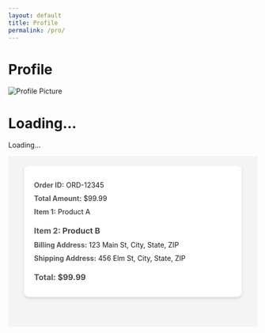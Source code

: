 ```yaml
---
layout: default
title: Profile
permalink: /pro/
---
```


# Profile

<div id="profilePage">
  <!-- Profile Section -->
  <div class="profile-container">
    <img id="profilePicture" src="default-avatar.png" alt="Profile Picture">
    <h1 id="profileName">Loading...</h1>
    <p id="profileEmail">Loading...</p>
  </div>

<div id="results-container">
  <div class="result-card">
    <p><strong>Order ID:</strong> ORD-12345</p>
    <p><strong>Total Amount:</strong> $99.99</p>
    <div>
      <p><strong>Item 1:</strong> Product A</p>
      <p><strong>Item 2:</strong> Product B</p>
    </div>
    <p><strong>Billing Address:</strong> 123 Main St, City, State, ZIP</p>
    <p><strong>Shipping Address:</strong> 456 Elm St, City, State, ZIP</p>
    <p class="total"><strong>Total:</strong> $99.99</p>
  </div>
  <!-- Repeat .result-card for more results -->
</div>


<div id="results-container"></div>






<style>
    /* Results Container */
    #results-container {
      display: flex;
      flex-wrap: wrap;
      gap: 20px;
      padding: 20px;
      justify-content: center;
      background-color: #f4f4f4;
    }

    /* Individual Result Card */
    .result-card {
      background-color: #fff;
      border-radius: 10px;
      box-shadow: 0 4px 6px rgba(0, 0, 0, 0.1);
      padding: 20px;
      max-width: 400px;
      width: 100%;
      transition: transform 0.3s ease, box-shadow 0.3s ease;
    }

    .result-card:hover {
      transform: translateY(-5px);
      box-shadow: 0 6px 12px rgba(0, 0, 0, 0.15);
    }

    /* Result Card Content */
    .result-card p {
      margin: 10px 0;
      font-size: 14px;
    }

    .result-card strong {
      color: #555;
    }

    /* Items Section */
    .result-card .items-section {
      margin-top: 20px;
      border-top: 1px solid #ddd;
      padding-top: 10px;
    }

    .result-card .items-section p {
      margin: 5px 0;
      font-size: 13px;
      color: #666;
    }

    .result-card .items-section p:nth-child(odd) {
      background-color: #f8f8f8;
      padding: 5px;
      border-radius: 5px;
    }

    /* Total Amount */
    .result-card p:last-of-type {
      font-size: 16px;
      font-weight: bold;
      color: #444;
      margin-top: 20px;
    }

    /* Responsive Design */
    @media (max-width: 768px) {
      #results-container {
        flex-direction: column;
        align-items: center;
      }

      .result-card {
        max-width: 90%;
      }
    }
</style>





<script>
  const apiUrl =
  "https://script.google.com/macros/s/AKfycbw7gi9GqPCwPdFBlmpHTn12dEbLtp1Cq1z8IDJoxqYvsEgjE4HmfXKLrJExfdCz6cgQYw/exec";

// Display loading state
function displayLoadingState() {
  const resultsContainer = document.getElementById("results-container");
  resultsContainer.innerHTML = "<p>Loading...</p>";
}

// Fetch data by email
async function fetchDataByEmail(email) {
  try {
    displayLoadingState();
    console.log("Fetching data for email:", email);

    const response = await fetch(`${apiUrl}?email=${encodeURIComponent(email)}`);
    if (!response.ok) {
      console.error(`HTTP Error: ${response.status}`);
      throw new Error(`HTTP error! Status: ${response.status}`);
    }

    const data = await response.json();
    console.log("Raw API Response:", data);

    // Log each record to check the structure and verify the Email field
    data.forEach((record, index) => {
      // Inspecting the raw email field
      console.log(`Record ${index}:`, record);
      console.log(`Email field raw value:`, `'${record["Email"]}'`); // Show email with quotes to check for spaces
    });

    // Filter data for the given email (case-insensitive, clean the field names)
    const filteredData = data.filter((record) => {
      const emailFromData = (record["Email"]?.trim() || "").toLowerCase(); // Clean and trim
      const emailToCompare = email.trim().toLowerCase(); // Trim and make case-insensitive
      console.log(`Comparing: Data Email = "${emailFromData}", Provided Email = "${emailToCompare}"`); // Log comparison
      return emailFromData === emailToCompare; // Compare after trimming and converting to lowercase
    });

    console.log("Filtered Data:", filteredData);

    if (filteredData.length === 0) {
      console.warn("No data found for the provided email.");
      displayResults([]);
      return;
    }

    displayResults(filteredData);
  } catch (error) {
    console.error("Fetch Error:", error);
    displayResults([]);
  }
}




// Format address with fallback values
function formatAddress(street, city, state, postal, country) {
  return [street, city, state, postal, country]
    .map((part) => escapeHTML(part || "N/A"))
    .join(", ");
}

// Escape HTML to prevent injection
function escapeHTML(str) {
  const element = document.createElement("div");
  if (str) element.innerText = str;
  return element.innerHTML;
}

// Display results in the container
function displayResults(results) {
  const resultsContainer = document.getElementById("results-container");
  resultsContainer.innerHTML = ""; // Clear previous results

  if (results.length === 0) {
    resultsContainer.innerHTML = "<p>No results found.</p>";
    return;
  }

  // Group results by orderId
  const groupedResults = results.reduce((acc, result) => {
    const { OrderID: orderId } = result;

    if (!acc[orderId]) {
      acc[orderId] = {
        ...result,
        items: [],
        totalAmount: 0,
      };
    }

    const itemTotal =
      parseFloat(result.ItemPrice || 0) *
      parseInt(result.ItemQuantity || 0, 10);
    acc[orderId].items.push({
      itemName: result.ItemName,
      itemQuantity: result.ItemQuantity,
      itemPrice: result.ItemPrice,
      itemTotal: itemTotal,
    });

    acc[orderId].totalAmount += itemTotal;
    return acc;
  }, {});

  // Create and append result cards
  Object.values(groupedResults).forEach((order) => {
    const resultCard = document.createElement("div");
    resultCard.className = "result-card";

    let itemsHTML = order.items
      .map(
        (item) => `
        <p>Item Name: ${item.itemName || "N/A"}</p>
        <p>Item Quantity: ${item.itemQuantity || "N/A"}</p>
        <p>Item Price: $${parseFloat(item.itemPrice || 0).toFixed(2)}</p>
        <p>Item Total: $${item.itemTotal.toFixed(2)}</p>
        <hr>`
      )
      .join("");

    resultCard.innerHTML = `
      <p><strong>Order ID:</strong> ${order.OrderID || "N/A"}</p>
      <p><strong>Total Amount:</strong> $${parseFloat(order.totalAmount).toFixed(2)}</p>
      <div>${itemsHTML}</div>
      <p><strong>Billing Address:</strong> ${formatAddress(
        order.BillingStreet,
        order.BillingCity,
        order.BillingState,
        order.BillingPostal,
        order.BillingCountry
      )}</p>
      <p><strong>Shipping Address:</strong> ${formatAddress(
        order.ShippingStreet,
        order.ShippingCity,
        order.ShippingState,
        order.ShippingPostal,
        order.ShippingCountry
      )}</p>
      <p><strong>Phone:</strong> ${order.Phone || "N/A"}</p>
      <p><strong>Email:</strong> ${order.Email || "N/A"}</p>
    `;

    resultsContainer.appendChild(resultCard);
  });
}

// Get logged-in user's email from localStorage
function getLoggedInUserEmail() {
  return localStorage.getItem("userEmail") || null;
}

// Fetch data on DOMContentLoaded
document.addEventListener("DOMContentLoaded", () => {
  const userEmail = getLoggedInUserEmail();
  if (userEmail) {
    console.log("User email found:", userEmail);
    fetchDataByEmail(userEmail);
  } else {
    console.warn("No user email found in localStorage.");
  }
});







// Function to create result cards dynamically
  function renderResults(response) {
    const container = document.getElementById('results-container');
    const orders = response.orders;

    orders.forEach(order => {
      // Create a card for each order
      const card = document.createElement('div');
      card.className = 'result-card';

      // Add Order ID and Total
      card.innerHTML = `
        <p><strong>Order ID:</strong> ${order.order_id}</p>
        <p><strong>Total Amount:</strong> $${order.total}</p>
        <div class="items-section">
          ${order.items.map(item => `
            <p><strong>${item.item_name}:</strong> ${item.quantity} pcs</p>
          `).join('')}
        </div>
        <p>Total: $${order.total}</p>
      `;

      // Append card to the container
      container.appendChild(card);
    });
  }

  // Render the results
  renderResults(rawResponse);
</script>












  
</script>

